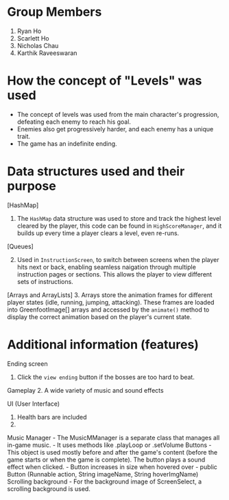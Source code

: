 # Group Members
1. Ryan Ho
2. Scarlett Ho
3. Nicholas Chau
4. Karthik Raveeswaran
   
# How the concept of "Levels" was used
* The concept of levels was used from the main character's progression, defeating each enemy to reach his goal.
* Enemies also get progressively harder, and each enemy has a unique trait.
* The game has an indefinite ending. 

# Data structures used and their purpose 

[HashMap]

  1. The `HashMap` data structure was used to store and track the highest level cleared by the player, this code can be found in `HighScoreManager`, and it builds up every time a player clears a level, even re-runs.

[Queues]

  2. Used in  `InstructionScreen`, to switch between screens when the player hits next or back, enabling seamless naigation through multiple instruction pages or sections. This allows the player to view different sets of instructions.

[Arrays and ArrayLists]
  3. Arrays store the animation frames for different player states (idle, running, jumping, attacking). These frames are loaded into GreenfootImage[] arrays and accessed by the `animate()` method to display the correct animation based on the player's current state.

# Additional information (features)
Ending screen
  1. Click the `view ending` button if the bosses are too hard to beat.

Gameplay
  2. A wide variety of music and sound effects
   

UI (User Interface)
  1. Health bars are included
  2. 

Music Manager
     - The MusicMManager is a separate class that manages all in-game music.
     - It uses methods like .playLoop or .setVolume
Buttons
     - This object is used mostly before and after the game's content (before the game        starts or when the game is complete).
     The button plays a sound effect when clicked.
     - Button increases in size when hovered over
     - public Button (Runnable action, String imageName, String hoverImgName)
Scrolling background
     - For the background image of ScreenSelect, a scrolling background is used.

